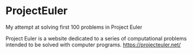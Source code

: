 # ProjectEuler
My attempt at solving first 100 problems in Project Euler

Project Euler is a website dedicated to a series of computational problems intended to be solved with computer programs.
https://projecteuler.net/
